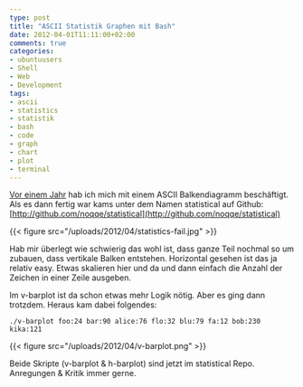 ```yaml
---
type: post
title: "ASCII Statistik Graphen mit Bash"
date: 2012-04-01T11:11:00+02:00
comments: true
categories:
- ubuntuusers
- Shell
- Web
- Development
tags:
- ascii
- statistics
- statistik
- bash
- code
- graph
- chart
- plot
- terminal
---
```


[Vor einem Jahr](/blog/2011/04/14/statistical-statistiken-visualisieren-im-terminal/)
hab ich mich mit einem ASCII Balkendiagramm beschäftigt. Als es dann fertig war
kams unter dem Namen statistical auf Github:
[http://github.com/noqqe/statistical](http://github.com/noqqe/statistical)

{{< figure src="/uploads/2012/04/statistics-fail.jpg" >}}

Hab mir überlegt wie schwierig das wohl ist, dass ganze Teil nochmal so
um zubauen, dass vertikale Balken entstehen. Horizontal gesehen ist das ja
relativ easy. Etwas skalieren hier und da und dann einfach die Anzahl der
Zeichen in einer Zeile ausgeben.

Im v-barplot ist da schon etwas mehr Logik nötig. Aber es ging dann trotzdem. Heraus kam dabei folgendes:

    ./v-barplot foo:24 bar:90 alice:76 flo:32 blu:79 fa:12 bob:230 kika:121

{{< figure src="/uploads/2012/04/v-barplot.png" >}}

Beide Skripte (v-barplot & h-barplot) sind jetzt im statistical Repo. Anregungen
& Kritik immer gerne.
